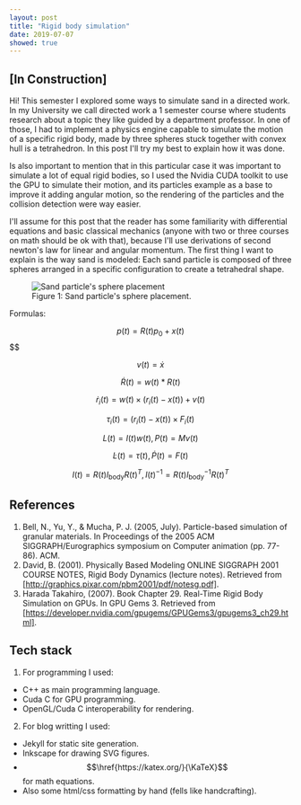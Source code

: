 ```yaml
---
layout: post
title: "Rigid body simulation"
date: 2019-07-07
showed: true
---
```

<h2>[In Construction]</h2>

Hi! This semester I explored some ways to simulate sand in a directed work. In my University we call directed work a 1 semester course where students research about a topic they like guided by a department professor. In one of those, I had to implement a physics engine capable to simulate the motion of a specific rigid body, made by three spheres stuck together with convex hull is a tetrahedron. In this post I'll try my best to explain how it was done. 

Is also important to mention that in this particular case it was important to simulate a lot of equal rigid bodies, so I used the Nvidia CUDA toolkit to use the GPU to simulate their motion, and its particles example as a base to improve it adding angular motion, so the rendering of the particles and the collision detection were way easier.

I'll assume for this post that the reader has some familiarity with differential equations and basic classical mechanics (anyone with two or three courses on math should be ok with that), because I'll use derivations of second newton's law for linear and angular momentum.
The first thing I want to explain is the way sand is modeled: Each sand particle is composed of three spheres arranged in a specific configuration to create a tetrahedral shape.

<figure class="centered-svg">
<img src="../../../images/4spheres.svg" alt="Sand particle's sphere placement"> 
<figcaption>Figure 1: Sand particle's sphere placement.</figcaption>
</figure>

Formulas: 

$$ 
\tag{1} p(t) = R(t)p_0 + x(t) 
$$
$$

$$ 
\tag{2} v(t) = \dot{x} 
$$

$$ 
\tag{3} \dot{R}(t) = w(t)*R(t) 
$$

$$ 
\tag{4} \dot{r}_i(t) = w(t)\times (r_i(t)-x(t))+v(t) 
$$

$$ 
\tag{5} \tau_i(t) = (r_i(t)-x(t))\times F_i(t) 
$$

$$ 
\tag{6} L(t) = I(t)w(t), P(t) = Mv(t) 
$$

$$ 
\tag{7} \dot{L}(t) = \tau(t), \dot{P}(t) = F(t) 
$$

$$ 
\tag{5} I(t) = R(t)I_{\text{body}}R(t)^T, I(t)^{-1} = R(t)I_{\text{body}}^{-1}R(t)^T
$$

## References

1. Bell, N., Yu, Y., & Mucha, P. J. (2005, July). Particle-based simulation of granular materials. In Proceedings of the 2005 ACM SIGGRAPH/Eurographics symposium on Computer animation (pp. 77-86). ACM.
2. David, B. (2001). Physically Based Modeling ONLINE SIGGRAPH 2001 COURSE NOTES,  Rigid Body Dynamics (lecture notes). Retrieved from [http://graphics.pixar.com/pbm2001/pdf/notesg.pdf].
3. Harada Takahiro, (2007). Book Chapter 29. Real-Time Rigid Body Simulation on GPUs. In GPU Gems 3. Retrieved from [https://developer.nvidia.com/gpugems/GPUGems3/gpugems3_ch29.html].

## Tech stack

1. For programming I used:
- C++ as main programming language.
- Cuda C for GPU programming.
- OpenGL/Cuda C interoperability for rendering.
2. For blog writting I used:
- Jekyll for static site generation.
- Inkscape for drawing SVG figures.
- $$\href{https://katex.org/}{\KaTeX}$$ for math equations.
- Also some html/css formatting by hand (fells like handcrafting).
